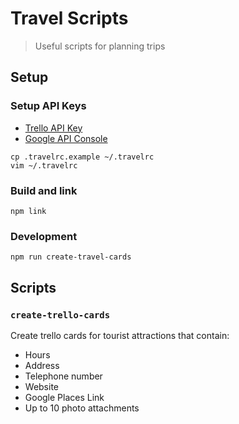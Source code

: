 # Travel Scripts
> Useful scripts for planning trips

## Setup

### Setup API Keys

- [Trello API Key]
- [Google API Console]

```
cp .travelrc.example ~/.travelrc
vim ~/.travelrc
```

[Trello API Key]: https://trello.com/app-key
[Google API Console]: https://console.developers.google.com/apis/credentials

### Build and link

```
npm link
```

### Development

```
npm run create-travel-cards
```

## Scripts

### `create-trello-cards`

Create trello cards for tourist attractions that contain:

- Hours
- Address
- Telephone number
- Website
- Google Places Link
- Up to 10 photo attachments
